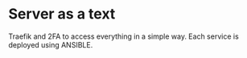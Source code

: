 # Server as a text

Traefik and 2FA to access everything in a simple way. Each service is deployed using ANSIBLE.
